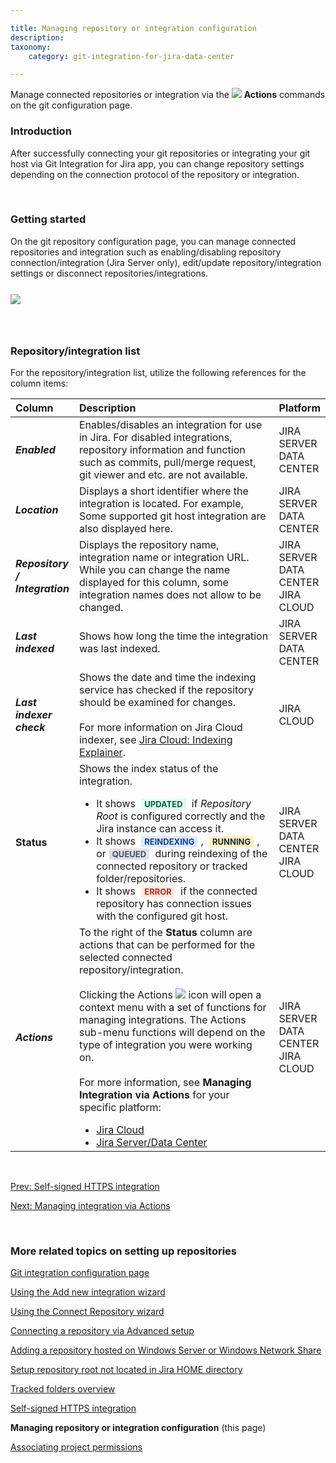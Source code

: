 ```yaml
---

title: Managing repository or integration configuration
description:
taxonomy:
    category: git-integration-for-jira-data-center

---
```


Manage connected repositories or integration via the ![](/wp-content/uploads/actions-icon.png) **Actions** commands on the git configuration page.

### Introduction

After successfully connecting your git repositories or integrating your git host via Git Integration for Jira app, you can change repository settings depending on the connection protocol of the repository or integration.

&nbsp;

### Getting started

On the git repository configuration page, you can manage connected repositories and integration such as enabling/disabling repository connection/integration (Jira Server only), edit/update repository/integration settings or disconnect repositories/integrations.

<img src='/wp-content/uploads/gij-manage-repositories-list-server.png' style='display:block;margin:25px auto;max-width:100%' />

&nbsp;

### Repository/integration list

For the repository/integration list, utilize the following references for the column items:

<table>
    <thead style='text-align:left;'>
        <tr>
            <th style="width:16%">Column</th>
            <th>Description</th>
            <th style="width:16%">Platform</th>
        </tr>
    </thead>
    <tbody style='text-align:left;'>
        <tr>
            <td><b><i>Enabled</i></b></td>
            <td>Enables/disables an integration for use in Jira. For disabled integrations, repository information and function such as commits, pull/merge request, git viewer and etc. are not available.</td>
            <td>JIRA SERVER<br>DATA CENTER</td>
        </tr>
        <tr>
            <td><b><i>Location</i></b></td>
            <td>
                Displays a short identifier where the integration is located. For example, Some supported git host integration are also displayed here.
            </td>
            <td>JIRA SERVER<br>DATA CENTER</td></td>
        </tr>
        <tr>
            <td><b><i>Repository / Integration</i></b></td>
            <td>
                Displays the repository name, integration name or integration URL.<br>
                <div class="bbb-callout bbb--info" style='margin-bottom:0px !important'>
                    <div class="irow">
                        <div class="ilogobox">
                            <span class="logoimg"></span>
                        </div>
                        <div class="imsgbox">
                            While you can change the name displayed for this column, some integration names does not allow to be changed.
                        </div>
                    </div>
                </div>
            </td>
            <td>JIRA SERVER<br>DATA CENTER<br>JIRA CLOUD</td>
        </tr>
        <tr>
            <td><b><i>Last indexed</i></b></td>
            <td>Shows how long the time the integration was last indexed.</td>
            <td>JIRA SERVER<br>DATA CENTER</td>
        </tr>
        <tr>
            <td><b><i>Last indexer check</i></b></td>
            <td>
                Shows the date and time the indexing service has checked if the repository should be examined for changes.<br><br>For more information on Jira Cloud indexer, see <a href="/git-integration-for-jira-cloud/jira-cloud-indexing-explainer-gij-cloud">Jira Cloud: Indexing Explainer</a>.
            </td>
            <td>JIRA CLOUD</td>
        </tr>
        <tr>
            <td><b>Status</b></td>
            <td>
                Shows the index status of the integration.<br>
                <ul style='margin-bottom:0px;'>
                    <li>
                        It shows <b style='background-color:#E2FCEF; padding:1px 5px; color:#006745; border-radius:3px; margin: 0 5px; font-size: small;'>UPDATED</b> if <i>Repository Root</i> is configured correctly and the Jira instance can access it.
                    </li>
                    <li>
                        It shows <b style='background-color:#DEEAFE; padding:1px 5px; color:#0C42A3; border-radius:3px; margin: 0 5px; font-size: small;'>REINDEXING</b>, <b style='background-color:#FFF1B6; padding:1px 5px; color:#172A4C; border-radius:3px; margin: 0 5px; font-size: small;'>RUNNING</b>, or<b style='background-color:#DEE0E5; padding:1px 5px; color:#44516C; border-radius:3px; margin: 0 5px; font-size: small;'>QUEUED</b> during reindexing of the connected repository or tracked folder/repositories.
                    </li>
                    <li>
                        It shows <b style='background-color:#FFEBE6; padding:1px 5px; color:#C02909; border-radius:3px; margin: 0 5px; font-size: small;'>ERROR</b> if the connected repository has connection issues with the configured git host.
                    </li>
                </ul>
            </td>
            <td>JIRA SERVER<br>DATA CENTER<br>JIRA CLOUD</td>
        </tr>
        <tr>
            <td><b><i>Actions</i></b></td>
            <td>
                To the right of the <b>Status</b> column are actions that can be performed for the selected connected repository/integration.<br><br>Clicking the Actions <img src='/wp-content/uploads/actions-icon.png' /> icon will open a context menu with a set of functions for managing integrations. The Actions sub-menu functions will depend on the type of integration you were working on.<br><br>For more information, see <b>Managing Integration via Actions</b> for your specific platform:<br>
                <ul style='margin-bottom:0px;'>
                    <li><a href='/git-integration-for-jira-cloud/managing-integrations-via-actions-jira-cloud-gij-cloud'>Jira Cloud</li>
                    <li><a href=''>Jira Server/Data Center</li>
                </ul>
            </td>
            <td>JIRA SERVER<br>DATA CENTER<br>JIRA CLOUD</td>
        </tr>
    </tbody>
</table>

&nbsp;

[Prev: Self-signed HTTPS integration](/git-integration-for-jira-data-center/self-signed-https-integration-gij-self-managed)

[Next: Managing integration via Actions](/git-integration-for-jira-data-center/managing-integration-via-actions-gij-self-managed)

&nbsp;

### More related topics on setting up repositories

[Git integration configuration page](/git-integration-for-jira-data-center/git-integration-configuration-page-gij-self-managed)

[Using the Add new integration wizard](/git-integration-for-jira-data-center/using-the-add-new-integration-wizard-gij-self-managed)

[Using the Connect Repository wizard](/git-integration-for-jira-data-center/using-the-connect-repository-wizard-gij-self-managed)

[Connecting a repository via Advanced setup](/git-integration-for-jira-data-center/connecting-a-repository-via-advanced-setup-gij-self-managed)

[Adding a repository hosted on Windows Server or Windows Network Share](/git-integration-for-jira-data-center/adding-a-repository-hosted-on-windows-server-or-windows-network-share-gij-self-managed)

[Setup repository root not located in Jira HOME directory](/git-integration-for-jira-data-center/setup-repository-root-not-located-in-jira-home-directory-gij-self-managed)

[Tracked folders overview](/git-integration-for-jira-data-center/tracked-folders-overview-gij-self-managed)

[Self-signed HTTPS integration](/git-integration-for-jira-data-center/self-signed-https-integration-gij-self-managed)

**Managing repository or integration configuration** (this page)

[Associating project permissions](/git-integration-for-jira-data-center/associating-project-permissions-gij-self-managed)


